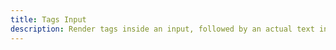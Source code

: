 ```yaml
---
title: Tags Input
description: Render tags inside an input, followed by an actual text input.
---
```

